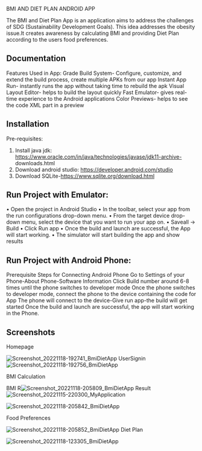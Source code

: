 
BMI AND DIET PLAN ANDROID APP

The BMI and Diet Plan App is an application aims to address the challenges of SDG (Sustainability Development Goals).
This idea addresses the obesity issue.It creates awareness by calculating BMI and providing Diet Plan according to the users food preferences.


## Documentation

Features Used in App:
Grade Build System- Configure, customize, and extend the build process, create multiple APKs from our app
Instant App Run- instantly runs the app without taking time to rebuild the apk
Visual Layout Editor- helps to build the layout quickly
Fast Emulator- gives real-time experience to the Android applications
Color Previews- helps to see the code XML part in a preview



## Installation

Pre-requisites:
1.	Install java jdk: https://www.oracle.com/in/java/technologies/javase/jdk11-archive- downloads.html
2.	Download android studio: https://developer.android.com/studio
3.	Download SQLite-https://www.sqlite.org/download.html

## Run Project with Emulator:
•	Open the project in Android Studio
•	In the toolbar, select your app from the run configurations drop-down menu.
•	From the target device drop-down menu, select the device that you want to run your app on.
•	Saveall -> Build
•	Click Run app 
•	Once the build and launch are successful, the App will start working.
•	The simulator will start building the app and show results
## Run Project with Android Phone:
Prerequisite Steps for Connecting Android Phone
Go to Settings of your Phone-About Phone-Software Information
Click Build number around 6-8 times until the phone switches to developer mode
Once the phone switches to developer mode, connect the phone to the device containing the code for App
The phone will connect to the device-Give run app-the build will get started
Once the build and launch are successful, the app will start working in the Phone.

## Screenshots
Homepage

![Screenshot_20221118-192741_BmiDietApp](https://user-images.githubusercontent.com/118360580/202917794-d75bc802-4cf4-4a25-97d6-80a5070dafc4.jpg)
UserSignin
![Screenshot_20221118-192756_BmiDietApp](https://user-images.githubusercontent.com/118360580/202917809-e9f10dc9-737b-449a-a0a8-cc261faadea8.jpg)

BMI Calculation

BMI R![Screenshot_20221118-205809_BmiDietApp](https://user-images.githubusercontent.com/118360580/202918084-8dfeefdb-d29a-4343-a1fd-040186b1df5e.jpg)
Result
![Screenshot_20221115-220300_MyApplication](https://user-images.githubusercontent.com/118360580/202917902-44dec7fa-f5ad-4d77-bcd2-19bff00adc97.jpg)

![Screenshot_20221118-205842_BmiDietApp](https://user-images.githubusercontent.com/118360580/202917971-3407b619-7798-4d0b-a839-a40e71836af7.jpg)

Food Preferences

![Screenshot_20221118-205852_BmiDietApp](https://user-images.githubusercontent.com/118360580/202917979-7e40f1ef-e400-4a17-a0a1-2e316cc59839.jpg)
Diet Plan

![Screenshot_20221118-123305_BmiDietApp](https://user-images.githubusercontent.com/118360580/202917994-b26c89f4-7062-4ffc-a4e4-ab8fc3370575.jpg)
